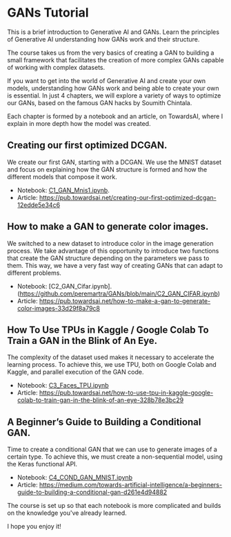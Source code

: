 # GANs Tutorial
This is a brief introduction to Generative AI and GANs. Learn the principles of Generative AI understanding how GANs work and their structure. 

The course takes us from the very basics of creating a GAN to building a small framework that facilitates the creation of more complex GANs capable of working with complex datasets.

If you want to get into the world of Generative AI and create your own models, understanding how GANs work and being able to create your own is essential. In just 4 chapters, we will explore a variety of ways to optimize our GANs, based on the famous GAN hacks by Soumith Chintala.

Each chapter is formed by a notebook and an article,  on TowardsAI, where I explain in more depth how the model was created.

## Creating our first optimized DCGAN.  

We create our first GAN, starting with a DCGAN. We use the MNIST dataset and focus on explaining how the GAN structure is formed and how the different models that compose it work.

* Notebook: [C1_GAN_Mnis1.ipynb](https://github.com/peremartra/GANs/blob/main/C1_GAN_MNIST1.ipynb).
* Article: https://pub.towardsai.net/creating-our-first-optimized-dcgan-12edde5e34c6

## How to make a GAN to generate color images. 

We switched to a new dataset to introduce color in the image generation process. We take advantage of this opportunity to introduce two functions that create the GAN structure depending on the parameters we pass to them. This way, we have a very fast way of creating GANs that can adapt to different problems. 

* Notebook: [C2_GAN_Cifar.ipynb].(https://github.com/peremartra/GANs/blob/main/C2_GAN_CIFAR.ipynb)
* Article: https://pub.towardsai.net/how-to-make-a-gan-to-generate-color-images-33d29f8a79c8

## How To Use TPUs in Kaggle / Google Colab To Train a GAN in the Blink of An Eye.

The complexity of the dataset used makes it necessary to accelerate the learning process. To achieve this, we use TPU, both on Google Colab and Kaggle, and parallel execution of the GAN code.
* Notebook: [C3_Faces_TPU.ipynb](https://github.com/peremartra/GANs/blob/main/C3_Faces_TPU.ipynb)
* Article: https://pub.towardsai.net/how-to-use-tpu-in-kaggle-google-colab-to-train-gan-in-the-blink-of-an-eye-328b78e3bc29

## A Beginner’s Guide to Building a Conditional GAN.

Time to create a conditional GAN that we can use to generate images of a certain type. To achieve this, we must create a non-sequential model, using the Keras functional API.
* Notebook: [C4_COND_GAN_MNIST.ipynb](https://github.com/peremartra/GANs/blob/main/C4_COND_GAN_MNIST.ipynb)
* Article: https://medium.com/towards-artificial-intelligence/a-beginners-guide-to-building-a-conditional-gan-d261e4d94882

The course is set up so that each notebook is more complicated and builds on the knowledge you've already learned.

I hope you enjoy it!
